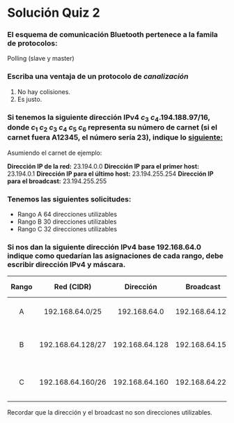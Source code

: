 # Solución Quiz 2

### El esquema de comunicación Bluetooth pertenece a la famila de protocolos:

Polling (slave y master)

### Escriba una ventaja de un protocolo de _canalización_

1. No hay colisiones.
2. Es justo.

### Si tenemos la siguiente dirección IPv4 $c_3$ $c_4$.194.188.97/16, donde $c_1$ $c_2$ $c_3$ $c_4$ $c_5$ $c_6$ representa su número de carnet (si el carnet fuera A12345, el número sería 23), indique lo [siguiente:](siguiente:.md)

Asumiendo el carnet de ejemplo:

**Dirección IP de la red:** 23.194.0.0
**Dirección IP para el primer host:** 23.194.0.1
**Dirección IP para el último host:** 23.194.255.254
**Dirección IP para el broadcast:** 23.194.255.255

### Tenemos las siguientes solicitudes:

- Rango A 64 direcciones utilizables
- Rango B 30 direcciones utilizables
- Rango C 32 direcciones utilizables

### Si nos dan la siguiente dirección IPv4 base 192.168.64.0 indique como quedarían las asignaciones de cada rango, debe escribir dirección IPv4 y máscara.

| Rango |    Red (CIDR)     |   Dirección    |   Broadcast    |            IPs Asignables            | IPs Totales |
| :---: | :---------------: | :------------: | :------------: | :----------------------------------: | :---------: |
|   A   |  192.168.64.0/25  |  192.168.64.0  | 192.168.64.127 | 192.168.64.1 - 192.168.64.126 (126)  |     128     |
|   B   | 192.168.64.128/27 | 192.168.64.128 | 192.168.64.159 | 192.168.64.129 - 192.168.64.158 (30) |     32      |
|   C   | 192.168.64.160/26 | 192.168.64.160 | 192.168.64.223 | 192.168.64.161 - 192.168.64.222 (62) |     64      |

Recordar que la dirección y el broadcast no son direcciones utilizables.
